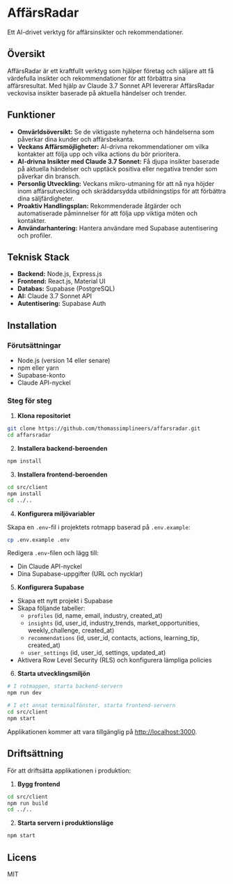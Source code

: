 # AffärsRadar

Ett AI-drivet verktyg för affärsinsikter och rekommendationer.

## Översikt

AffärsRadar är ett kraftfullt verktyg som hjälper företag och säljare att få värdefulla insikter och rekommendationer för att förbättra sina affärsresultat. Med hjälp av Claude 3.7 Sonnet API levererar AffärsRadar veckovisa insikter baserade på aktuella händelser och trender.

## Funktioner

- **Omvärldsöversikt:** Se de viktigaste nyheterna och händelserna som påverkar dina kunder och affärsbekanta.
- **Veckans Affärsmöjligheter:** AI-drivna rekommendationer om vilka kontakter att följa upp och vilka actions du bör prioritera.
- **AI-drivna Insikter med Claude 3.7 Sonnet:** Få djupa insikter baserade på aktuella händelser och upptäck positiva eller negativa trender som påverkar din bransch.
- **Personlig Utveckling:** Veckans mikro-utmaning för att nå nya höjder inom affärsutveckling och skräddarsydda utbildningstips för att förbättra dina säljfärdigheter.
- **Proaktiv Handlingsplan:** Rekommenderade åtgärder och automatiserade påminnelser för att följa upp viktiga möten och kontakter.
- **Användarhantering:** Hantera användare med Supabase autentisering och profiler.

## Teknisk Stack

- **Backend:** Node.js, Express.js
- **Frontend:** React.js, Material UI
- **Databas:** Supabase (PostgreSQL)
- **AI:** Claude 3.7 Sonnet API
- **Autentisering:** Supabase Auth

## Installation

### Förutsättningar

- Node.js (version 14 eller senare)
- npm eller yarn
- Supabase-konto
- Claude API-nyckel

### Steg för steg

1. **Klona repositoriet**

```bash
git clone https://github.com/thomassimplineers/affarsradar.git
cd affarsradar
```

2. **Installera backend-beroenden**

```bash
npm install
```

3. **Installera frontend-beroenden**

```bash
cd src/client
npm install
cd ../..
```

4. **Konfigurera miljövariabler**

Skapa en `.env`-fil i projektets rotmapp baserad på `.env.example`:

```bash
cp .env.example .env
```

Redigera `.env`-filen och lägg till:
- Din Claude API-nyckel
- Dina Supabase-uppgifter (URL och nycklar)

5. **Konfigurera Supabase**

- Skapa ett nytt projekt i Supabase
- Skapa följande tabeller:
  - `profiles` (id, name, email, industry, created_at)
  - `insights` (id, user_id, industry_trends, market_opportunities, weekly_challenge, created_at)
  - `recommendations` (id, user_id, contacts, actions, learning_tip, created_at)
  - `user_settings` (id, user_id, settings, updated_at)
- Aktivera Row Level Security (RLS) och konfigurera lämpliga policies

6. **Starta utvecklingsmiljön**

```bash
# I rotmappen, starta backend-servern
npm run dev

# I ett annat terminalfönster, starta frontend-servern
cd src/client
npm start
```

Applikationen kommer att vara tillgänglig på [http://localhost:3000](http://localhost:3000).

## Driftsättning

För att driftsätta applikationen i produktion:

1. **Bygg frontend**

```bash
cd src/client
npm run build
cd ../..
```

2. **Starta servern i produktionsläge**

```bash
npm start
```

## Licens

MIT
